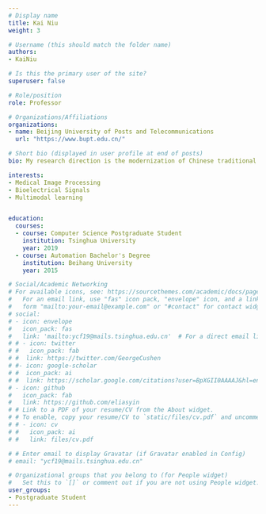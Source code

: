 ```yaml
---
# Display name
title: Kai Niu
weight: 3

# Username (this should match the folder name)
authors:
- KaiNiu

# Is this the primary user of the site?
superuser: false

# Role/position
role: Professor

# Organizations/Affiliations
organizations:
- name: Beijing University of Posts and Telecommunications
  url: "https://www.bupt.edu.cn/"

# Short bio (displayed in user profile at end of posts)
bio: My research direction is the modernization of Chinese traditional medicine pulse diagnosis, bioelectrical signals, and multi-modal learning.

interests:
- Medical Image Processing
- Bioelectrical Signals
- Multimodal learning


education:
  courses:
  - course: Computer Science Postgraduate Student
    institution: Tsinghua University
    year: 2019
  - course: Automation Bachelor's Degree
    institution: Beihang University
    year: 2015

# Social/Academic Networking
# For available icons, see: https://sourcethemes.com/academic/docs/page-builder/#icons
#   For an email link, use "fas" icon pack, "envelope" icon, and a link in the
#   form "mailto:your-email@example.com" or "#contact" for contact widget.
# social:
# - icon: envelope
#   icon_pack: fas
#   link: 'mailto:ycf19@mails.tsinghua.edu.cn'  # For a direct email link, use "mailto:test@example.org".
# # - icon: twitter
# #   icon_pack: fab
# #  link: https://twitter.com/GeorgeCushen
# #- icon: google-scholar
# #  icon_pack: ai
# #  link: https://scholar.google.com/citations?user=BpXGII0AAAAJ&hl=en
# - icon: github
#   icon_pack: fab
#   link: https://github.com/eliasyin
# # Link to a PDF of your resume/CV from the About widget.
# # To enable, copy your resume/CV to `static/files/cv.pdf` and uncomment the lines below.
# # - icon: cv
# #   icon_pack: ai
# #   link: files/cv.pdf

# # Enter email to display Gravatar (if Gravatar enabled in Config)
# email: "ycf19@mails.tsinghua.edu.cn"

# Organizational groups that you belong to (for People widget)
#   Set this to `[]` or comment out if you are not using People widget.
user_groups:
- Postgraduate Student
---
```


